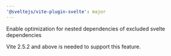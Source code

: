 ```yaml
---
'@sveltejs/vite-plugin-svelte': major
---
```


Enable optimization for nested dependencies of excluded svelte dependencies

Vite 2.5.2 and above is needed to support this feature.
